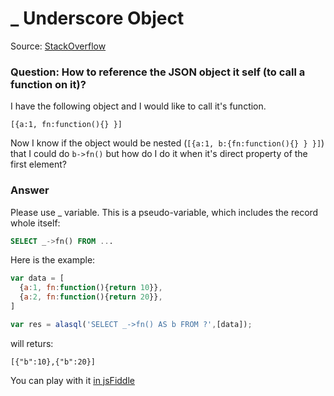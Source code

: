 # _ Underscore Object

Source: [StackOverflow](http://stackoverflow.com/questions/34856054/alasql-how-to-reference-the-json-object-it-self-to-call-a-function-on-it/34863069#34863069)
### Question: How to reference the JSON object it self (to call a function on it)?

I have the following object and I would like to call it's function.
```
[{a:1, fn:function(){} }]
```
Now I know if the object would be nested (```[{a:1, b:{fn:function(){} } }]```) that I could do ```b->fn()``` but how do I do it when it's direct property of the first element?

### Answer
Please use _ variable. This is a pseudo-variable, which includes the record whole itself:
```sql
SELECT _->fn() FROM ...
```
Here is the example:
```js
var data = [
  {a:1, fn:function(){return 10}},
  {a:2, fn:function(){return 20}},
]

var res = alasql('SELECT _->fn() AS b FROM ?',[data]);
```
will returs:
```
[{"b":10},{"b":20}]
```
You can play with it [in jsFiddle](http://jsfiddle.net/agershun/ws0vewj0/5/)


